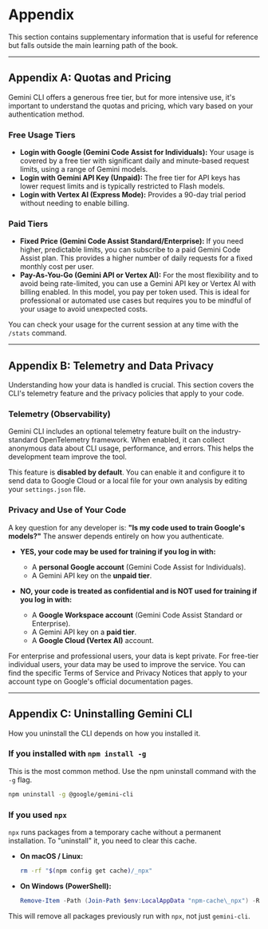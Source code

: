 # Appendix

This section contains supplementary information that is useful for reference but falls outside the main learning path of the book.

---

## Appendix A: Quotas and Pricing

Gemini CLI offers a generous free tier, but for more intensive use, it's important to understand the quotas and pricing, which vary based on your authentication method.

### Free Usage Tiers
- **Login with Google (Gemini Code Assist for Individuals):** Your usage is covered by a free tier with significant daily and minute-based request limits, using a range of Gemini models.
- **Login with Gemini API Key (Unpaid):** The free tier for API keys has lower request limits and is typically restricted to Flash models.
- **Login with Vertex AI (Express Mode):** Provides a 90-day trial period without needing to enable billing.

### Paid Tiers
- **Fixed Price (Gemini Code Assist Standard/Enterprise):** If you need higher, predictable limits, you can subscribe to a paid Gemini Code Assist plan. This provides a higher number of daily requests for a fixed monthly cost per user.
- **Pay-As-You-Go (Gemini API or Vertex AI):** For the most flexibility and to avoid being rate-limited, you can use a Gemini API key or Vertex AI with billing enabled. In this model, you pay per token used. This is ideal for professional or automated use cases but requires you to be mindful of your usage to avoid unexpected costs.

You can check your usage for the current session at any time with the `/stats` command.

---

## Appendix B: Telemetry and Data Privacy

Understanding how your data is handled is crucial. This section covers the CLI's telemetry feature and the privacy policies that apply to your code.

### Telemetry (Observability)
Gemini CLI includes an optional telemetry feature built on the industry-standard OpenTelemetry framework. When enabled, it can collect anonymous data about CLI usage, performance, and errors. This helps the development team improve the tool.

This feature is **disabled by default**. You can enable it and configure it to send data to Google Cloud or a local file for your own analysis by editing your `settings.json` file.

### Privacy and Use of Your Code
A key question for any developer is: **"Is my code used to train Google's models?"** The answer depends entirely on how you authenticate.

- **YES, your code may be used for training if you log in with:**
  - A **personal Google account** (Gemini Code Assist for Individuals).
  - A Gemini API key on the **unpaid tier**.

- **NO, your code is treated as confidential and is NOT used for training if you log in with:**
  - A **Google Workspace account** (Gemini Code Assist Standard or Enterprise).
  - A Gemini API key on a **paid tier**.
  - A **Google Cloud (Vertex AI)** account.

For enterprise and professional users, your data is kept private. For free-tier individual users, your data may be used to improve the service. You can find the specific Terms of Service and Privacy Notices that apply to your account type on Google's official documentation pages.

---

## Appendix C: Uninstalling Gemini CLI

How you uninstall the CLI depends on how you installed it.

### If you installed with `npm install -g`
This is the most common method. Use the npm uninstall command with the `-g` flag.
```bash
npm uninstall -g @google/gemini-cli
```

### If you used `npx`
`npx` runs packages from a temporary cache without a permanent installation. To "uninstall" it, you need to clear this cache.

- **On macOS / Linux:**
  ```bash
  rm -rf "$(npm config get cache)/_npx"
  ```
- **On Windows (PowerShell):**
  ```powershell
  Remove-Item -Path (Join-Path $env:LocalAppData "npm-cache\_npx") -Recurse -Force
  ```
This will remove all packages previously run with `npx`, not just `gemini-cli`.
